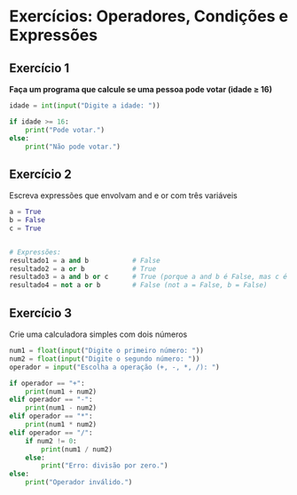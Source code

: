 # Exercícios: Operadores, Condições e Expressões

## Exercício 1

**Faça um programa que calcule se uma pessoa pode votar (idade ≥ 16)**

```python
idade = int(input("Digite a idade: "))

if idade >= 16:
    print("Pode votar.")
else:
    print("Não pode votar.")
```

## Exercício 2
Escreva expressões que envolvam and e or com três variáveis
```python
a = True
b = False
c = True


# Expressões:
resultado1 = a and b           # False
resultado2 = a or b            # True
resultado3 = a and b or c      # True (porque a and b é False, mas c é True)
resultado4 = not a or b        # False (not a = False, b = False)
```

## Exercício 3
Crie uma calculadora simples com dois números
```python
num1 = float(input("Digite o primeiro número: "))
num2 = float(input("Digite o segundo número: "))
operador = input("Escolha a operação (+, -, *, /): ")

if operador == "+":
    print(num1 + num2)
elif operador == "-":
    print(num1 - num2)
elif operador == "*":
    print(num1 * num2)
elif operador == "/":
    if num2 != 0:
        print(num1 / num2)
    else:
        print("Erro: divisão por zero.")
else:
    print("Operador inválido.")
```



